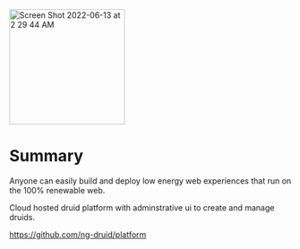 <img width="206" alt="Screen Shot 2022-06-13 at 2 29 44 AM" src="https://user-images.githubusercontent.com/73197190/173294785-b3498ece-1df2-4810-a4d5-ce4df22dce0f.png">

# Summary

Anyone can easily build and deploy low energy web experiences that run on the 100% renewable web.

Cloud hosted druid platform with adminstrative ui to create and manage druids.

https://github.com/ng-druid/platform
